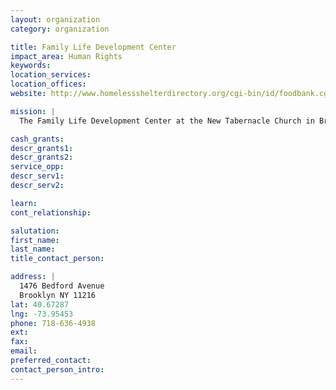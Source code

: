 ```yaml
---
layout: organization
category: organization

title: Family Life Development Center
impact_area: Human Rights
keywords: 
location_services: 
location_offices: 
website: http://www.homelessshelterdirectory.org/cgi-bin/id/foodbank.cgi?foodbank=3988

mission: |
  The Family Life Development Center at the New Tabernacle Church in Brooklyn provides families with essential resources, including its food pantry which feeds 200 families each week.

cash_grants: 
descr_grants1: 
descr_grants2: 
service_opp: 
descr_serv1: 
descr_serv2: 

learn: 
cont_relationship: 

salutation: 
first_name: 
last_name: 
title_contact_person: 

address: |
  1476 Bedford Avenue  
  Brooklyn NY 11216
lat: 40.67287
lng: -73.95453
phone: 718-636-4938
ext: 
fax: 
email: 
preferred_contact: 
contact_person_intro: 
---
```

